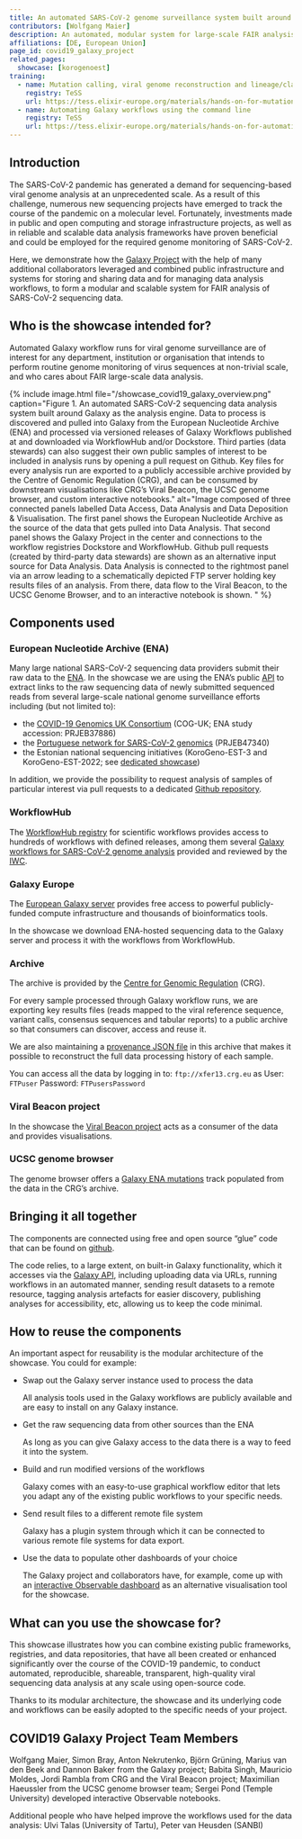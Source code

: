 ```yaml
---
title: An automated SARS-CoV-2 genome surveillance system built around Galaxy
contributors: [Wolfgang Maier] 
description: An automated, modular system for large-scale FAIR analysis of SARS-CoV-2 sequencing data analysis powered by the Galaxy platform.
affiliations: [DE, European Union]
page_id: covid19_galaxy_project
related_pages:
  showcase: [korogenoest]
training:
  - name: Mutation calling, viral genome reconstruction and lineage/clade assignment from SARS-CoV-2 sequencing data
    registry: TeSS
    url: https://tess.elixir-europe.org/materials/hands-on-for-mutation-calling-viral-genome-reconstruction-and-lineage-clade-assignment-from-sars-cov-2-sequencing-data-tutorial
  - name: Automating Galaxy workflows using the command line
    registry: TeSS
    url: https://tess.elixir-europe.org/materials/hands-on-for-automating-galaxy-workflows-using-the-command-line-tutorial
---
```


## Introduction

The SARS-CoV-2 pandemic has generated a demand for sequencing-based viral genome analysis at an unprecedented scale.
As a result of this challenge, numerous new sequencing projects have emerged to track the course of the pandemic on a molecular level.
Fortunately, investments made in public and open computing and storage infrastructure projects, as well as in reliable and scalable data analysis
frameworks have proven beneficial and could be employed for the required genome monitoring of SARS-CoV-2.

Here, we demonstrate how the [Galaxy Project](https://galaxyproject.org/projects/covid19) with the help of many additional collaborators leveraged
and combined public infrastructure and systems for storing and sharing data and for managing data analysis workflows, to form a modular and scalable
system for FAIR analysis of SARS-CoV-2 sequencing data.


## Who is the showcase intended for?

Automated Galaxy workflow runs for viral genome surveillance are of interest for any department, institution or organisation that intends
to perform routine genome monitoring of virus sequences at non-trivial scale, and who cares about FAIR large-scale data analysis.


{% include image.html file="/showcase_covid19_galaxy_overview.png" caption="Figure 1. An automated SARS-CoV-2 sequencing data analysis system built around Galaxy as the analysis engine. Data to process is discovered and pulled into Galaxy from the European Nucleotide Archive (ENA) and processed via versioned releases of Galaxy Workflows published at and downloaded via WorkflowHub and/or Dockstore. Third parties (data stewards) can also suggest their own public samples of interest to be included in analysis runs by opening a pull request on Github. Key files for every analysis run are exported to a publicly accessible archive provided by the Centre of Genomic Regulation (CRG), and can be consumed by downstream visualisations like CRG’s Viral Beacon, the UCSC genome browser, and custom interactive notebooks." alt="Image composed of three connected panels labelled Data Access, Data Analysis and Data Deposition & Visualisation. The first panel shows the European Nucleotide Archive as the source of the data that gets pulled into Data Analysis. That second panel shows the Galaxy Project in the center and connections to the workflow registries Dockstore and WorkflowHub. Github pull requests (created by third-party data stewards) are shown as an alternative input source for Data Analysis. Data Analysis is connected to the rightmost panel via an arrow leading to a schematically depicted FTP server holding key results files of an analysis. From there, data flow to the Viral Beacon, to the UCSC Genome Browser, and to an interactive notebook is shown.
" %}

## Components used

### European Nucleotide Archive (ENA)

Many large national SARS-CoV-2 sequencing data providers submit their raw data to the [ENA](https://www.ebi.ac.uk/ena/browser). In the showcase we are using the ENA’s public [API](https://www.ebi.ac.uk/ena/portal/api/doc) to extract links to the raw sequencing data of newly submitted sequenced reads from several large-scale national genome surveillance efforts including (but not limited to):
  - the [COVID-19 Genomics UK Consortium](https://www.cogconsortium.uk/) (COG-UK; ENA study accession: PRJEB37886)
  - the [Portuguese network for SARS-CoV-2 genomics](https://insaflu.insa.pt/covid19/) (PRJEB47340)
  - the Estonian national sequencing initiatives (KoroGeno-EST-3 and KoroGeno-EST-2022; see [dedicated showcase](https://www.infectious-diseases-toolkit.org/showcase/korogenoest.html))

In addition, we provide the possibility to request analysis of samples of particular interest via pull requests to a dedicated [Github repository](https://github.com/usegalaxy-eu/sars-cov-2-processing-requests).

### WorkflowHub

The [WorkflowHub registry](https://workflowhub.eu/) for scientific workflows provides access to hundreds of workflows with defined releases, among them several [Galaxy workflows for SARS-CoV-2 genome analysis](https://workflowhub.eu/workflows?filter%5Bproject%5D=33&filter%5Bquery%5D=covid) provided and reviewed by the [IWC](https://github.com/galaxyproject/iwc).

### Galaxy Europe

The [European Galaxy server](https://github.com/galaxyproject/iwc) provides free access to powerful publicly-funded compute infrastructure and thousands of bioinformatics tools.

In the showcase we download ENA-hosted sequencing data to the Galaxy server and process it with the workflows from WorkflowHub.

### Archive

The archive is provided by the [Centre for Genomic Regulation](https://www.crg.eu/) (CRG).

For every sample processed through Galaxy workflow runs, we are exporting key results files
(reads mapped to the viral reference sequence, variant calls, consensus sequences and tabular reports)
to a public archive so that consumers can discover, access and reuse it.

We are also maintaining a [provenance JSON file](https://galaxyproject.org/projects/covid19/data/#information-about-every-analysis-run) in this archive
that makes it possible to reconstruct the full data processing history of each sample.

You can access all the data by logging in to: `ftp://xfer13.crg.eu` as User: `FTPuser` Password: `FTPusersPassword`

### Viral Beacon project

In the showcase the [Viral Beacon project](https://covid19beacon.crg.eu/) acts as a consumer of the data and provides visualisations.

### UCSC genome browser

The genome browser offers a [Galaxy ENA mutations](https://genome.ucsc.edu/cgi-bin/hgTrackUi?db=wuhCor1&c=NC_045512v2&g=galaxyEna)
track populated from the data in the CRG’s archive.

## Bringing it all together

The components are connected using free and open source “glue” code that can be found on [github](https://github.com/usegalaxy-eu/ena-cog-uk-wfs).

The code relies, to a large extent, on built-in Galaxy functionality, which it accesses via the [Galaxy API](https://usegalaxy.eu/api/docs),
including uploading data via URLs, running workflows in an automated manner, sending result datasets to a remote resource, tagging analysis artefacts
for easier discovery, publishing analyses for accessibility, etc, allowing us to keep the code minimal.

## How to reuse the components

An important aspect for reusability is the modular architecture of the showcase. You could for example:
- Swap out the Galaxy server instance used to process the data

  All analysis tools used in the Galaxy workflows are publicly available and are easy to install on any Galaxy instance.
- Get the raw sequencing data from other sources than the ENA

  As long as you can give Galaxy access to the data there is a way to feed it into the system.
- Build and run modified versions of the workflows

  Galaxy comes with an easy-to-use graphical workflow editor that lets you adapt any of the existing public workflows to your specific needs.
- Send result files to a different remote file system

  Galaxy has a plugin system through which it can be connected to various remote file systems for data export.
- Use the data to populate other dashboards of your choice

  The Galaxy project and collaborators have, for example, come up with an [interactive Observable dashboard](https://covid19.galaxyproject.org/dashboard)
  as an alternative visualisation tool for the showcase.

## What can you use the showcase for?

This showcase illustrates how you can combine existing public frameworks, registries, and data repositories, that have all been created or enhanced
significantly over the course of the COVID-19 pandemic, to conduct automated, reproducible, shareable, transparent, high-quality viral sequencing
data analysis at any scale using open-source code.

Thanks to its modular architecture, the showcase and its underlying code and workflows can be easily adopted to the specific needs of your project.

## COVID19 Galaxy Project Team Members

Wolfgang Maier, Simon Bray, Anton Nekrutenko, Björn Grüning, Marius van den Beek and Dannon Baker from the Galaxy project; Babita Singh, Mauricio Moldes, Jordi Rambla from CRG and the Viral Beacon project; Maximilian Haeussler from the UCSC genome browser team; Sergei Pond (Temple University) developed interactive Observable notebooks.

Additional people who have helped improve the workflows used for the data analysis: Ulvi Talas (University of Tartu), Peter van Heusden (SANBI)
